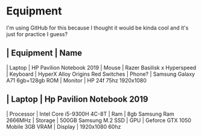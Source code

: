 #  Equipment
I'm using GitHub for this because I thought it would be kinda cool and it's just for practice I guess?
<table>
  <tr><dr>
    
| Equipment | Name
------------------------------------------------
| Laptop     | HP Pavilion Notebook 2019
| Mouse      | Razer Basilisk x Hyperspeed
| Keyboard   | HyperX Alloy Origins Red Switches
| Phone?     | Samsung Galaxy A71 6gb+128gb ROM
| Monitor    | HP 24f 75hz 1920x1080

| Laptop |  Hp Pavilion Notebook 2019     
----------------------------------------------
| Processor | Intel Core i5-9300H 4C-8T
| Ram       | 8gb Samsung Ram 2666MHz
| Storage   | 500GB Samsung M.2 SSD
| GPU       | Geforce GTX 1050 Mobile 3GB VRAM
| Display   | 1920x1080 60hz
